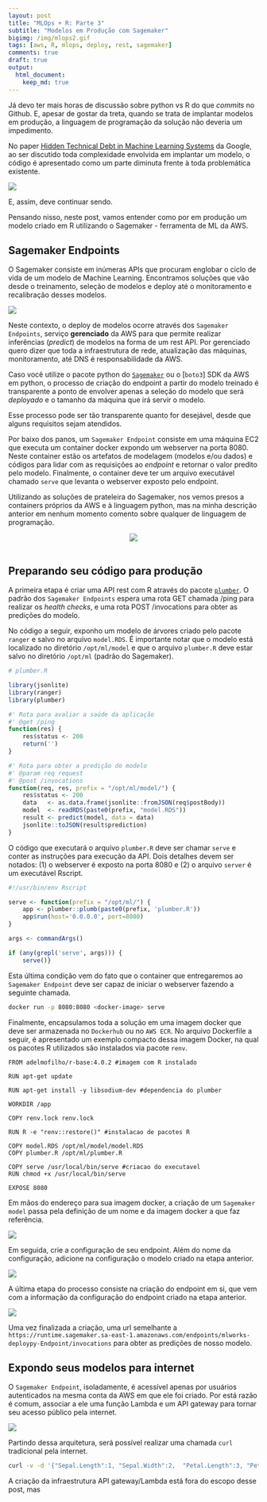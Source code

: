 ```yaml
---
layout: post
title: "MLOps + R: Parte 3"
subtitle: "Modelos em Produção com Sagemaker"
bigimg: /img/mlops2.gif
tags: [aws, R, mlops, deploy, rest, sagemaker]
comments: true
draft: true
output:
  html_document:
    keep_md: true
---
```


Já devo ter mais horas de discussão sobre python vs R do que *commits* no Github. E, apesar de gostar da treta, quando se trata de implantar modelos em produção, a linguagem de programação da solução não deveria um impedimento.

No paper [
Hidden Technical Debt in Machine Learning Systems](https://papers.nips.cc/paper/5656-hidden-technical-debt-in-machine-learning-systems.pdf) da Google, ao ser discutido toda complexidade envolvida em implantar um modelo, o código é apresentado como um parte diminuta frente à toda problemática existente.

![](../img/ml.png)

E, assim, deve continuar sendo.

Pensando nisso, neste post, vamos entender como por em produção um modelo criado em R utilizando o Sagemaker - ferramenta de ML da AWS.

## Sagemaker Endpoints

O Sagemaker consiste em inúmeras APIs que procuram englobar o ciclo de vida de um modelo de Machine Learning. Encontramos soluções que vão desde o treinamento, seleção de modelos e deploy até o monitoramento e recalibração desses modelos.

![](../img/sage.jpeg)

Neste contexto, o deploy de modelos ocorre através dos `Sagemaker Endpoints`, serviço **gerenciado** da AWS para que permite realizar inferências (*predict*) de modelos na forma de um rest API. Por gerenciado quero dizer que toda a infraestrutura de rede, atualização das máquinas, monitoramento, até DNS é responsabilidade da AWS.

Caso você utilize o pacote python do [`Sagemaker`]() ou o [`boto3`] SDK da AWS em python, o processo de criação do endpoint a partir do modelo treinado é transparente a ponto de envolver apenas a seleção do modelo que será *deployado* e o tamanho da máquina que irá servir o modelo.

Esse processo pode ser tão transparente quanto for desejável, desde que alguns requisitos sejam atendidos.

Por baixo dos panos, um `Sagemaker Endpoint` consiste em uma máquina EC2 que executa um container docker expondo um webserver na porta 8080. Neste container estão os artefatos de modelagem (modelos e/ou dados) e códigos para lidar com as requisições ao *endpoint* e retornar o valor predito pelo modelo. Finalmente, o container deve ter um arquivo executável chamado `serve` que levanta o webserver exposto pelo endpoint.

Utilizando as soluções de prateleira do Sagemaker, nos vemos presos a containers próprios da AWS e à linguagem python, mas na minha descrição anterior em nenhum momento comento sobre qualquer de linguagem de programação.

<center>
<img src="../img/himym.gif">
</center>
</br>

## Preparando seu código para produção

A primeira etapa é criar uma API rest com R através do pacote [`plumber`](). O padrão dos `Sagemaker Endpoints` espera uma rota GET chamada /ping para realizar os *health checks*, e uma rota POST /invocations para obter as predições do modelo.

No código a seguir, exponho um modelo de árvores criado pelo pacote `ranger` e salvo no arquivo `model.RDS`. É importante notar que o modelo está localizado no diretório `/opt/ml/model` e que o arquivo `plumber.R` deve estar salvo no diretório `/opt/ml` (padrão do Sagemaker).

```R
# plumber.R

library(jsonlite)
library(ranger)
library(plumber)

#' Rota para avaliar a saúde da aplicação
#' @get /ping
function(res) {
    res$status <- 200
    return('')
}

#' Rota para obter a predição do modelo
#' @param req request
#' @post /invocations
function(req, res, prefix = "/opt/ml/model/") {
    res$status <- 200
    data   <- as.data.frame(jsonlite::fromJSON(req$postBody))
    model  <- readRDS(paste0(prefix, "model.RDS"))
    result <- predict(model, data = data)
    jsonlite::toJSON(result$prediction)
}
```

O código que executará o arquivo `plumber.R` deve ser chamar `serve` e conter as instruções para execução da API. Dois detalhes devem ser notados: (1) o webserver é exposto na porta 8080 e (2) o arquivo `server` é um executável Rscript.

```R
#!/usr/bin/env Rscript

serve <- function(prefix = "/opt/ml/") {
    app <- plumber::plumb(paste0(prefix, 'plumber.R'))
    app$run(host='0.0.0.0', port=8080)
}

args <- commandArgs()

if (any(grepl('serve', args))) {
    serve()}
```

Esta última condição vem do fato que o container que entregaremos ao `Sagemaker Endpoint` deve ser capaz de iniciar o webserver fazendo a seguinte chamada.

```bash
docker run -p 8080:8080 <docker-image> serve
```

Finalmente, encapsulamos toda a solução em uma imagem docker que deve ser armazenada no `Dockerhub` ou no `AWS ECR`. No arquivo Dockerfile a seguir, é apresentado um exemplo compacto dessa imagem Docker, na qual os pacotes R utilizados são instalados via pacote `renv`.

```docker
FROM adelmofilho/r-base:4.0.2 #imagem com R instalado

RUN apt-get update

RUN apt-get install -y libsodium-dev #dependencia do plumber

WORKDIR /app

COPY renv.lock renv.lock

RUN R -e "renv::restore()" #instalacao de pacotes R

COPY model.RDS /opt/ml/model/model.RDS
COPY plumber.R /opt/ml/plumber.R

COPY serve /usr/local/bin/serve #criacao do executavel
RUN chmod +x /usr/local/bin/serve

EXPOSE 8080
```

Em mãos do endereço para sua imagem docker, a criação de um `Sagemaker model` passa pela definição de um nome e da imagem docker a que faz referência.

![](../img/model2.png)

Em seguida, crie a configuração de seu endpoint. Além do nome da configuração, adicione na configuração o modelo criado na etapa anterior.

![](../img/endconf2.png)

A última etapa do processo consiste na criação do endpoint em si, que vem com a informação da configuração do endpoint criado na etapa anterior.

![](../img/end2.png)

Uma vez finalizada a criação, uma url semelhante a `https://runtime.sagemaker.sa-east-1.amazonaws.com/endpoints/mlworks-deploypy-Endpoint/invocations` para obter as predições de nosso modelo.

## Expondo seus modelos para internet

O `Sagemaker Endpoint`, isoladamente, é acessível apenas por usuários autenticados na mesma conta da AWS em que ele foi criado. Por está razão é comum, associar a ele uma função Lambda e um API gateway para tornar seu acesso público pela internet.

![](../img/arch.png)

Partindo dessa arquitetura, será possível realizar uma chamada `curl` tradicional pela internet.

```bash
curl -v -d '{"Sepal.Length":1, "Sepal.Width":2,  "Petal.Length":3, "Petal.Width":4}' -X POST https://ltchxfsiy2.execute-api.sa-east-1.amazonaws.com/predict
```

A criação da infraestrutura API gateway/Lambda está fora do escopo desse post, mas 

<script src="//ajax.googleapis.com/ajax/libs/jquery/1.11.0/jquery.min.js"></script>
<script src="RepoJS/repo.js"><script>
<script type="javascript">
    $('#repo1').repo({ user: 'darcyclarke', name: 'Repo.js' });
</script>
